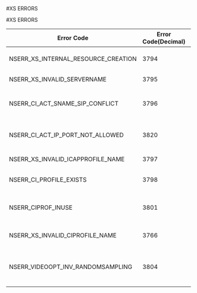 #XS ERRORS

#XS ERRORS



<table><thead><tr><th>Error Code</th><th>Error Code(Decimal)</th><th>Error Code(Hex)</th><th>Error Message</th></tr></thead><tbody><tr><td>NSERR_XS_INTERNAL_RESOURCE_CREATION</td><td>3794</td><td>0xed2</td><td>Resource creation failed, internal error.</td></tr><tr><td>NSERR_XS_INVALID_SERVERNAME</td><td>3795</td><td>0xed3</td><td>Invalid server name.</td></tr><tr><td>NSERR_CI_ACT_SNAME_SIP_CONFLICT</td><td>3796</td><td>0xed4</td><td>Server name and ip cant both be set for an ICAP type action</td></tr><tr><td>NSERR_CI_ACT_IP_PORT_NOT_ALLOWED</td><td>3820</td><td>0xeec</td><td>Ip and port cant set be for this contentinspection action type</td></tr><tr><td>NSERR_XS_INVALID_ICAPPROFILE_NAME</td><td>3797</td><td>0xed5</td><td>Invalid ICAP profile name.</td></tr><tr><td>NSERR_CI_PROFILE_EXISTS</td><td>3798</td><td>0xed6</td><td>ContentInspection profile exists with the given name.</td></tr><tr><td>NSERR_CIPROF_INUSE</td><td>3801</td><td>0xed9</td><td>Cant change MODE as the ContentInspection profile is in use.</td></tr><tr><td>NSERR_XS_INVALID_CIPROFILE_NAME</td><td>3766</td><td>0xeb6</td><td>Invalid contentInspection profile name.</td></tr><tr><td>NSERR_VIDEOOPT_INV_RANDOMSAMPLING</td><td>3804</td><td>0xedc</td><td>Invalid RandomSampling parameter. Should be >=0.0 and &lt;=100.0</td></tr></tbody></table>
